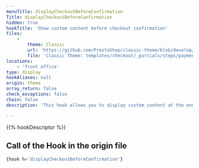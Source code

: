 ```yaml
---
menuTitle: displayCheckoutBeforeConfirmation
Title: displayCheckoutBeforeConfirmation
hidden: true
hookTitle: 'Show custom content before checkout confirmation'
files:
    -
        theme: Classic
        url: 'https://github.com/PrestaShop/classic-theme/blob/develop/templates/checkout/_partials/steps/payment.tpl'
        file: 'Classic Theme: templates/checkout/_partials/steps/payment.tpl'
locations:
    - 'front office'
type: display
hookAliases: null
origin: theme
array_return: false
check_exceptions: false
chain: false
description: 'This hook allows you to display custom content at the end of checkout process'

---
```


{{% hookDescriptor %}}

## Call of the Hook in the origin file

```php
{hook h='displayCheckoutBeforeConfirmation'}
```
